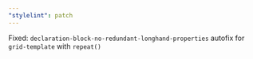 ```yaml
---
"stylelint": patch
---
```


Fixed: `declaration-block-no-redundant-longhand-properties` autofix for `grid-template` with `repeat()`
